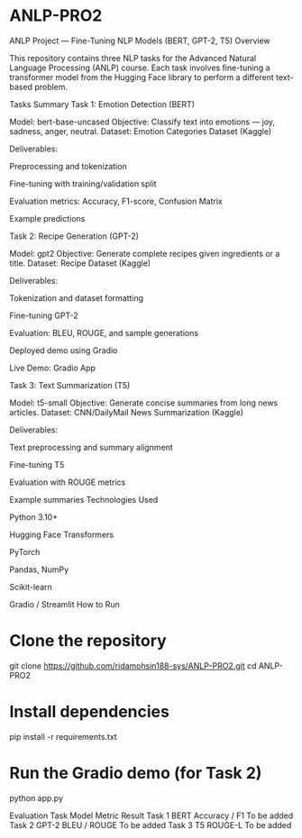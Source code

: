 # ANLP-PRO2
ANLP Project — Fine-Tuning NLP Models (BERT, GPT-2, T5)
Overview

This repository contains three NLP tasks for the Advanced Natural Language Processing (ANLP) course.
Each task involves fine-tuning a transformer model from the Hugging Face library to perform a different text-based problem.

 Tasks Summary
Task 1: Emotion Detection (BERT)

Model: bert-base-uncased
Objective: Classify text into emotions — joy, sadness, anger, neutral.
Dataset: Emotion Categories Dataset (Kaggle)

Deliverables:

Preprocessing and tokenization

Fine-tuning with training/validation split

Evaluation metrics: Accuracy, F1-score, Confusion Matrix

Example predictions

Task 2: Recipe Generation (GPT-2)

Model: gpt2
Objective: Generate complete recipes given ingredients or a title.
Dataset: Recipe Dataset (Kaggle)

Deliverables:

Tokenization and dataset formatting

Fine-tuning GPT-2

Evaluation: BLEU, ROUGE, and sample generations

Deployed demo using Gradio

 Live Demo: Gradio App

Task 3: Text Summarization (T5)

Model: t5-small
Objective: Generate concise summaries from long news articles.
Dataset: CNN/DailyMail News Summarization (Kaggle)

Deliverables:

Text preprocessing and summary alignment

Fine-tuning T5

Evaluation with ROUGE metrics

Example summaries
 Technologies Used

Python 3.10+

Hugging Face Transformers

PyTorch

Pandas, NumPy

Scikit-learn

Gradio / Streamlit
How to Run
# Clone the repository
git clone https://github.com/ridamohsin188-sys/ANLP-PRO2.git
cd ANLP-PRO2

# Install dependencies
pip install -r requirements.txt

# Run the Gradio demo (for Task 2)
python app.py

Evaluation
Task	Model	Metric	Result
Task 1	BERT	Accuracy / F1	To be added
Task 2	GPT-2	BLEU / ROUGE	To be added
Task 3	T5	ROUGE-L	To be added
